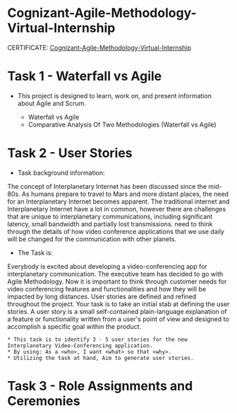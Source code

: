 # Cognizant-Agile-Methodology-Virtual-Internship

CERTIFICATE:
[Cognizant-Agile-Methodology-Virtual-Internship](https://forage-uploads-prod.s3.amazonaws.com/completion-certificates/Cognizant/ZZswQd6xGydd758vz_Cognizant_zTRKYQuCprSMxiDjC_1702624077209_completion_certificate.pdf)

# Task 1 - Waterfall vs Agile

* This project is designed to learn, work on, and present information about Agile and Scrum.
  
   * Waterfall vs Agile
   * Comparative Analysis Of Two Methodologies (Waterfall vs Agile)

# Task 2 - User Stories

* Task background information:
  
The concept of Interplanetary Internet has been discussed since the mid-80s. As humans prepare to travel to Mars and more distant places, the need for an Interplanetary Internet becomes apparent. The traditional internet and Interplanetary Internet have a lot in common, however there are challenges that are unique to interplanetary communications, including significant latency, small bandwidth and partially lost transmissions.
need to think through the details of how video conference applications that we use daily will be changed for the communication with other planets.

* The Task is:
  
Everybody is excited about developing a video-conferencing app for interplanetary communication. The executive team has decided to go with Agile Methodology. Now it is important to think through customer needs for video conferencing features and functionalities and how they will be impacted by long distances. User stories are defined and refined throughout the project. Your task is to take an initial stab at defining the user stories.
A user story is a small self-contained plain-language explanation of a feature or functionality written from a user's point of view and designed to accomplish a specific goal within the product.

    * This task is to identify 3 - 5 user stories for the new Interplanetary Video-Conferencing application.
    * By using: As a <who>, I want <what> so that <why>.
    * Utilizing the task at hand, Aim to generate user stories.
 
# Task 3 - Role Assignments and Ceremonies
  
